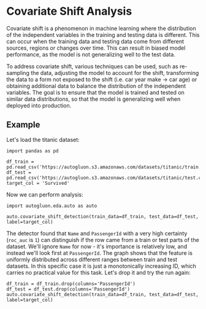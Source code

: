 # Covariate Shift Analysis

Covariate shift is a phenomenon in machine learning where the distribution of the independent variables in the training
and testing data is different. This can occur when the training data and testing data come from different sources,
regions or changes over time. This can result in biased model performance, as the model is not generalizing well to the
test data.

To address covariate shift, various techniques can be used, such as re-sampling the data, adjusting the model to account
for the shift, transforming the data to a form not exposed to the shift (i.e. car year make -> car age) or obtaining
additional data to balance the distribution of the independent variables. The goal is to ensure that the model is
trained and tested on similar data distributions, so that the model is generalizing well when deployed into production.

## Example

Let's load the titanic dataset:

```{.python .input}
import pandas as pd

df_train = pd.read_csv('https://autogluon.s3.amazonaws.com/datasets/titanic/train.csv')
df_test = pd.read_csv('https://autogluon.s3.amazonaws.com/datasets/titanic/test.csv')
target_col = 'Survived'
```

Now we can perform analysis:

```{.python .input}
import autogluon.eda.auto as auto

auto.covariate_shift_detection(train_data=df_train, test_data=df_test, label=target_col)
```

The detector found that `Name` and `PassengerId` with a very high certainty (`roc_auc` is `1`) can distinguish if the
row came from a train or test parts of the dataset. We'll ignore `Name` for now - it's importance is relatively low, 
and instead we'll look first at `PassengerId`. The graph shows that the feature is uniformly distributed across 
different ranges between train and test datasets. In this specific case it is just a monotonically increasing ID, 
which carries no practical value for this task. Let's drop it and try the run again:

```{.python .input}
df_train = df_train.drop(columns='PassengerId')
df_test = df_test.drop(columns='PassengerId')
auto.covariate_shift_detection(train_data=df_train, test_data=df_test, label=target_col)
```
